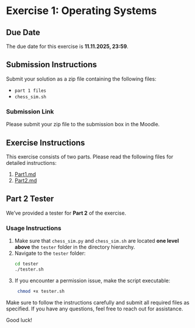 # Exercise 1: Operating Systems

## Due Date
The due date for this exercise is **11.11.2025, 23:59**.

## Submission Instructions
Submit your solution as a zip file containing the following files:
- `part 1 files`
- `chess_sim.sh`


### Submission Link
Please submit your zip file to the submission box in the Moodle.

## Exercise Instructions
This exercise consists of two parts. Please read the following files for detailed instructions:

1. [Part1.md](Part1.md)
2. [Part2.md](Part2.md)

## Part 2 Tester

We’ve provided a tester for **Part 2** of the exercise.  

### Usage Instructions
1. Make sure that `chess_sim.py` and `chess_sim.sh` are located **one level above** the `tester` folder in the directory hierarchy.  
2. Navigate to the `tester` folder:  
   ```bash
   cd tester
   ./tester.sh
   ```
3. If you encounter a permission issue, make the script executable:
   ```bash
    chmod +x tester.sh
   ```

Make sure to follow the instructions carefully and submit all required files as specified. If you have any questions, feel free to reach out for assistance.

Good luck!
